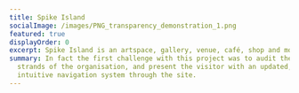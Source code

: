 ```yaml
---
title: Spike Island
socialImage: /images/PNG_transparency_demonstration_1.png
featured: true
displayOrder: 0
excerpt: Spike Island is an artspace, gallery, venue, café, shop and more.
summary: In fact the first challenge with this project was to audit the many
  strands of the organisation, and present the visitor with an updated,
  intuitive navigation system through the site.
---
```

